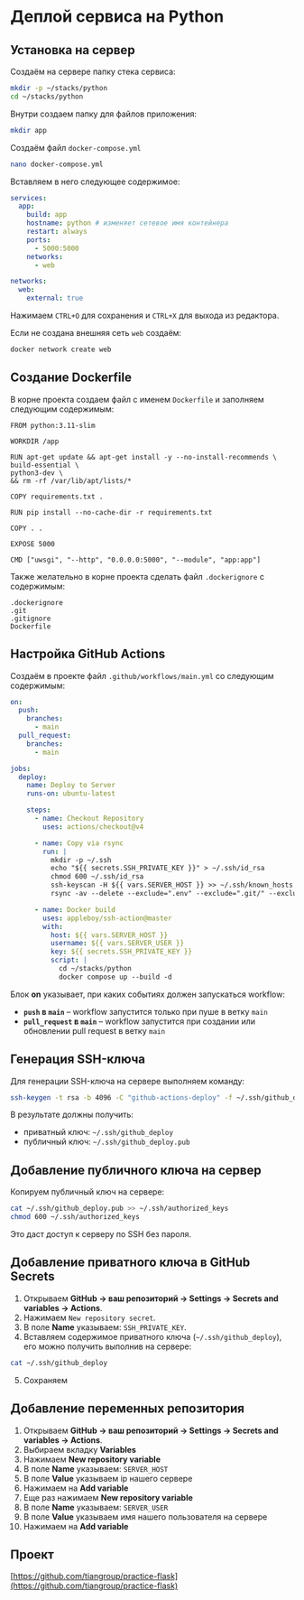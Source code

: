 # Деплой сервиса на Python

## Установка на сервер

Создаём на сервере папку стека сервиса:

```sh
mkdir -p ~/stacks/python
cd ~/stacks/python
```

Внутри создаем папку для файлов приложения:

```sh
mkdir app
```

Создаём файл `docker-compose.yml`

```sh
nano docker-compose.yml
```

Вставляем в него следующее содержимое:

```yaml
services:
  app:
    build: app
    hostname: python # изменяет сетевое имя контейнера
    restart: always
    ports:
      - 5000:5000
    networks:
      - web

networks:
  web:
    external: true
```

Нажимаем `CTRL+O` для сохранения и `CTRL+X` для выхода из редактора.

Если не создана внешняя сеть `web` создаём:

```sh
docker network create web
```

## Создание Dockerfile

В корне проекта создаем файл с именем `Dockerfile` и заполняем следующим содержимым:

```
FROM python:3.11-slim

WORKDIR /app

RUN apt-get update && apt-get install -y --no-install-recommends \
build-essential \
python3-dev \
&& rm -rf /var/lib/apt/lists/*

COPY requirements.txt .

RUN pip install --no-cache-dir -r requirements.txt

COPY . .

EXPOSE 5000

CMD ["uwsgi", "--http", "0.0.0.0:5000", "--module", "app:app"]
```

Также желательно в корне проекта сделать файл `.dockerignore` с содержимым:

```
.dockerignore
.git
.gitignore
Dockerfile
```

## Настройка GitHub Actions

Создаём в проекте файл `.github/workflows/main.yml` со следующим содержимым:

```yaml
on:
  push:
    branches:
      - main
  pull_request:
    branches:
      - main

jobs:
  deploy:
    name: Deploy to Server
    runs-on: ubuntu-latest

    steps:
      - name: Checkout Repository
        uses: actions/checkout@v4

      - name: Copy via rsync
        run: |
          mkdir -p ~/.ssh
          echo "${{ secrets.SSH_PRIVATE_KEY }}" > ~/.ssh/id_rsa
          chmod 600 ~/.ssh/id_rsa
          ssh-keyscan -H ${{ vars.SERVER_HOST }} >> ~/.ssh/known_hosts
          rsync -av --delete --exclude=".env" --exclude=".git/" --exclude=".github/" ./ ${{ vars.SERVER_USER }}@${{ vars.SERVER_HOST }}:~/stacks/python/app/

      - name: Docker build
        uses: appleboy/ssh-action@master
        with:
          host: ${{ vars.SERVER_HOST }}
          username: ${{ vars.SERVER_USER }}
          key: ${{ secrets.SSH_PRIVATE_KEY }}
          script: |
            cd ~/stacks/python
            docker compose up --build -d
```

Блок **on** указывает, при каких событиях должен запускаться workflow:

- **`push` в `main`** – workflow запустится только при пуше в ветку `main`
- **`pull_request` в `main`** – workflow запустится при создании или обновлении pull request в ветку `main`

## Генерация SSH-ключа

Для генерации SSH-ключа на сервере выполняем команду:

```sh
ssh-keygen -t rsa -b 4096 -C "github-actions-deploy" -f ~/.ssh/github_deploy
```

В результате должны получить:

- приватный ключ: `~/.ssh/github_deploy`
- публичный ключ: `~/.ssh/github_deploy.pub`

## Добавление публичного ключа на сервер

Копируем публичный ключ на сервере:

```sh
cat ~/.ssh/github_deploy.pub >> ~/.ssh/authorized_keys
chmod 600 ~/.ssh/authorized_keys
```

Это даст доступ к серверу по SSH без пароля.

## Добавление приватного ключа в GitHub Secrets

1. Открываем **GitHub → ваш репозиторий → Settings → Secrets and variables → Actions**.
2. Нажимаем `New repository secret`.
3. В поле **Name** указываем: `SSH_PRIVATE_KEY`.
4. Вставляем содержимое приватного ключа (`~/.ssh/github_deploy`), его можно получить выполнив на сервере:

```sh
cat ~/.ssh/github_deploy
```

5. Cохраняем

## Добавление переменных репозитория

1. Открываем **GitHub → ваш репозиторий → Settings → Secrets and variables → Actions**.
2. Выбираем вкладку **Variables**
3. Нажимаем **New repository variable**
4. В поле **Name** указываем: `SERVER_HOST`
5. В поле **Value** указываем ip нашего сервере
6. Нажимаем на **Add variable**
7. Еще раз нажимаем **New repository variable**
8. В поле **Name** указываем: `SERVER_USER`
9. В поле **Value** указываем имя нашего пользователя на сервере
10. Нажимаем на **Add variable**

## Проект

[https://github.com/tiangroup/practice-flask](https://github.com/tiangroup/practice-flask)
